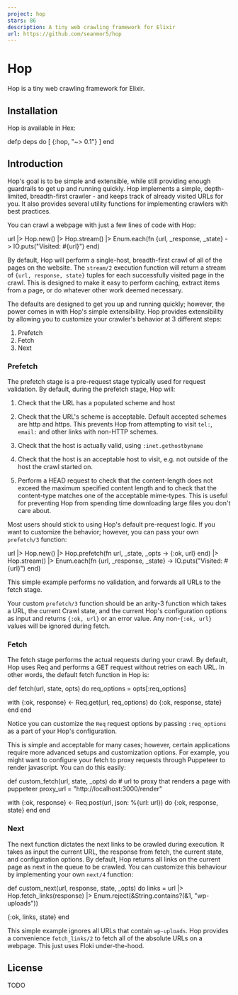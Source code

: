 ```yaml
---
project: hop
stars: 86
description: A tiny web crawling framework for Elixir
url: https://github.com/seanmor5/hop
---
```


Hop
===

Hop is a tiny web crawling framework for Elixir.

Installation
------------

Hop is available in Hex:

defp deps do
  \[
    {:hop, "~> 0.1"}
  \]
end

Introduction
------------

Hop's goal is to be simple and extensible, while still providing enough guardrails to get up and running quickly. Hop implements a simple, depth-limited, breadth-first crawler - and keeps track of already visited URLs for you. It also provides several utility functions for implementing crawlers with best practices.

You can crawl a webpage with just a few lines of code with Hop:

url
|> Hop.new()
|> Hop.stream()
|> Enum.each(fn {url, \_response, \_state} \->
  IO.puts("Visited: #{url}")
end)

By default, Hop will perform a single-host, breadth-first crawl of all of the pages on the website. The `stream/2` execution function will return a stream of `{url, response, state}` tuples for each successfully visited page in the crawl. This is designed to make it easy to perform caching, extract items from a page, or do whatever other work deemed necessary.

The defaults are designed to get you up and running quickly; however, the power comes in with Hop's simple extensibility. Hop provides extensibility by allowing you to customize your crawler's behavior at 3 different steps:

1.  Prefetch
2.  Fetch
3.  Next

### Prefetch

The prefetch stage is a pre-request stage typically used for request validation. By default, during the prefetch stage, Hop will:

1.  Check that the URL has a populated scheme and host
    
2.  Check that the URL's scheme is acceptable. Default accepted schemes are http and https. This prevents Hop from attempting to visit `tel:`, `email:` and other links with non-HTTP schemes.
    
3.  Check that the host is actually valid, using `:inet.gethostbyname`
    
4.  Check that the host is an acceptable host to visit, e.g. not outside of the host the crawl started on.
    
5.  Perform a HEAD request to check that the content-length does not exceed the maximum specified content length and to check that the content-type matches one of the acceptable mime-types. This is useful for preventing Hop from spending time downloading large files you don't care about.
    

Most users should stick to using Hop's default pre-request logic. If you want to customize the behavior; however, you can pass your own `prefetch/3` function:

url
|> Hop.new()
|> Hop.prefetch(fn url, \_state, \_opts \-> {:ok, url} end)
|> Hop.stream()
|> Enum.each(fn {url, \_response, \_state} \->
  IO.puts("Visited: #{url}")
end)

This simple example performs no validation, and forwards all URLs to the fetch stage.

Your custom `prefetch/3` function should be an arity-3 function which takes a URL, the current Crawl state, and the current Hop's configuration options as input and returns `{:ok, url}` or an error value. Any non-`{:ok, url}` values will be ignored during fetch.

### Fetch

The fetch stage performs the actual requests during your crawl. By default, Hop uses Req and performs a GET request without retries on each URL. In other words, the default fetch function in Hop is:

def fetch(url, state, opts) do
  req\_options \= opts\[:req\_options\]

  with {:ok, response} <- Req.get(url, req\_options) do
    {:ok, response, state}
  end
end

Notice you can customize the `Req` request options by passing `:req_options` as a part of your Hop's configuration.

This is simple and acceptable for many cases; however, certain applications require more advanced setups and customization options. For example, you might want to configure your fetch to proxy requests through Puppeteer to render javascript. You can do this easily:

def custom\_fetch(url, state, \_opts) do
  \# url to proxy that renders a page with puppeteer
  proxy\_url \= "http://localhost:3000/render"

  with {:ok, response} <- Req.post(url, json: %{url: url}) do
    {:ok, response, state}
  end
end

### Next

The next function dictates the next links to be crawled during execution. It takes as input the current URL, the response from fetch, the current state, and configuration options. By default, Hop returns all links on the current page as next in the queue to be crawled. You can customize this behaviour by implementing your own `next/4` function:

def custom\_next(url, response, state, \_opts) do
  links \=
    url
    |> Hop.fetch\_links(response)
    |> Enum.reject(&String.contains?(&1, "wp-uploads"))

  {:ok, links, state}
end

This simple example ignores all URLs that contain `wp-uploads`. Hop provides a convenience `fetch_links/2` to fetch all of the absolute URLs on a webpage. This just uses Floki under-the-hood.

License
-------

TODO
